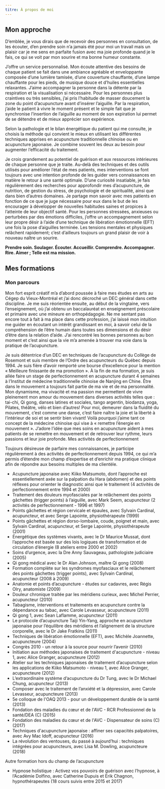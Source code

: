 ```yaml
---
titre: À propos de moi
---
```





## Mon approche

D’emblée, je vous dirais que de recevoir des personnes en consultation, de les écouter, d’en prendre soin n’a jamais été
pour moi un travail mais un plaisir car je me sens en parfaite fusion avec ma joie profonde quand je le fais, ce qui se
voit par mon sourire et ma bonne humeur constante. 

J’offre un service personnalisé. Mon écoute attentive des besoins de chaque patient se fait dans une ambiance agréable 
et enveloppante composée d’une lumière tamisée, d’une couverture chauffante, d’une lampe chauffante pour les pieds,
de musique douce et d’huiles essentielles relaxantes. J’aime accompagner la personne dans la détente par la respiration
et la visualisation si nécessaire. Pour les personnes plus craintives ou très sensibles, j’ai pris l’habitude de masser
doucement la zone du point d’acupuncture avant d’insérer l’aiguille. Par la respiration, j’aide le patient à vivre le 
moment présent et le simple fait que je synchronise l’insertion de l’aiguille au moment de son expiration lui permet de
se détendre et de mieux apprécier son expérience.

Selon la pathologie et le bilan énergétique du patient qui me consulte, je choisis la méthode qui convient le mieux en
utilisant les différentes techniques apprises en acupuncture traditionnelle chinoise ou en acupuncture japonaise.
Je combine souvent les deux au besoin pour augmenter l’efficacité du traitement.
 
Je crois grandement au potentiel de guérison et aux ressources intérieures de chaque personne que je traite. Au-delà des techniques et des outils utilisés pour améliorer l’état de mes patients, mes interventions se font toujours avec une intention profonde de les guider vers connaissances en matière le retour à une santé optimale. D’une curiosité insatiable, je fais régulièrement des recherches pour approfondir mes d’acupuncture, de nutrition, de gestion du stress, de psychologie et de spiritualité, ainsi que dans bien d’autres domaines.  Je partage mon savoir avec mes patients en fonction de ce que je juge nécessaire pour eux dans le but de les encourager à développer de nouvelles habitudes saines et propices à l’atteinte de leur objectif santé. 
Pour les personnes stressées, anxieuses ou perturbées par des émotions difficiles, j’offre un accompagnement selon leur propre désir à l’aide d’une technique de libération émotionnelle (EFT) une fois la pose d’aiguilles terminée. Les tensions mentales et physiques relâchent rapidement; c’est d’ailleurs toujours un grand plaisir de voir à nouveau naître un sourire.

**Prendre soin. Soulager. Écouter. Accueillir. Comprendre. Accompagner. Rire. Aimer ;
Telle est ma mission.**


## Mes formations 


### Mon parcours 

Mon fort esprit créatif m’a d’abord poussée à faire mes études en arts au Cégep du Vieux-Montréal et j’ai donc décroché
un DEC général dans cette discipline. Je me suis réorientée ensuite, au début de la vingtaine, vers l’enseignement, où
j’ai obtenu un baccalauréat en enseignement préscolaire et primaire avec une mineure en orthopédagogie. Ne me sentant 
pas encore tout à fait à ma place dans cette profession, j’ai laissé mon intuition me guider en écoutant un intérêt 
grandissant en moi, à savoir celui de la compréhension de l’être humain dans toutes ses dimensions et du désir d’être 
dans la relation d’aide. J’ai rencontré les bonnes personnes au bon moment et c’est ainsi que la vie m’a amenée à 
trouver ma voie dans la pratique de l’acupuncture.

Je suis détentrice d’un DEC en techniques de l’acupuncture du Collège de Rosemont et suis membre de l’Ordre des acupuncteurs du Québec depuis 1994. Je suis fière d’avoir remporté une bourse d’excellence pour la mention « Meilleure finissante de ma promotion ». À la fin de ma formation, je suis allée faire un stage de perfectionnement en acupuncture durant 4 semaines à l’Institut de médecine traditionnelle chinoise de Nanjing en Chine. 
Être dans le mouvement a toujours fait partie de ma vie et de ma personnalité. Mon dynamisme, ma vivacité et ma passion me permettent de vivre pleinement mon amour du mouvement dans diverses activités telles que : tai-chi, Qi gong, danses latines et sociales, tango argentin, biodanza, yoga, Pilates, théâtre, vélo et bien d’autres! Pour moi, demeurer dans la fluidité du mouvement, c’est comme une danse, c’est faire naître la joie et la liberté à l’intérieur de soi et se sentir bien vivant! Voilà pourquoi j’aime tant ce concept de la médecine chinoise qui vise à « remettre l’énergie en mouvement ». J’adore l’idée que mes soins en acupuncture aident à mes patients de se remettre en mouvement et de retrouver leur rythme, leurs passions et leur joie profonde. 
Mes activités de perfectionnement

Toujours désireuse de parfaire mes connaissances, je participe régulièrement à des activités de perfectionnement depuis 1994, ce qui m’a permis d’étendre mon champ d’expertise et d’enrichir ma pratique clinique afin de répondre aux besoins multiples de ma clientèle. 

* Acupuncture japonaise avec Kiiko Matsumoto, dont l’approche est essentiellement axée sur la palpation du Hara (abdomen) et des points réflexes pour orienter le diagnostic ainsi que le traitement (4 activités de perfectionnement entre 1994 et 2000)
* Traitement des douleurs myofasciales par le relâchement des points gâchettes (trigger points) à l’aiguille, avec Mark Seem, acupuncteur (2 activités de perfectionnement - 1996 et 1997)
* Points  gâchettes  et région cervicale et épaules, avec Sylvain Cardinal, acupuncteur, et avec Serge Lapointe, physiothérapeute (1999)
* Points gâchettes et région dorso-lombaire, coude, poignet et main, avec Sylvain Cardinal, acupuncteur, et Serge Lapointe, physiothérapeute (2001)
* Énergétique des systèmes vivants, avec le Dr Maurice Mussat, dont l’approche est basée sur des lois logiques de transformation et de circulation d’énergie (8 ateliers entre 2000 et 2002)
* Soins d’urgence, avec la Dre Anny Sauvageau, pathologiste judiciaire (2005)
* Qi gong médical avec le Dr Alan Johnson, maître Qi gong (2008)
* Formation complète sur les syndromes myofasciaux et le relâchement des points gâchettes (trigger points), avec Sylvain Cardinal, acupuncteur (2008 à 2009)
* Anatomie et points d’acupuncture - études sur cadavres, avec Régis Olry, anatomiste (2009)
* Douleur chronique traitée par les méridiens curieux, avec Michel Perrier, acupuncteur (2010)
* Tabagisme, interventions et traitements en acupuncture contre la dépendance au tabac, avec Carole Levasseur, acupuncteure (2011)
* Qi gong 1, avec Sean Laflamme, acupuncteur (2011)
* Le protocole d’acupuncture Taiji Yin-Yang, approche en acupuncture japonaise pour l’équilibre des méridiens et l’alignement de la structure corporelle, avec le Dr Jake Fratkins (2011)
* Techniques de libération émotionnelle (EFT), avec Michèle Joannette, acupuncteure (2004)
* Congrès 2010 - un retour à la source pour nourrir l’avenir (2010)
* Initiation aux méthodes japonaises de traitement d'acupuncture - niveau 1, avec Alice Granger, acupuncteure (2012)
* Atelier sur les techniques japonaises de traitement d’acupuncture selon les applications de Kiiko Matsumoto - niveau 1, avec Alice Granger, acupuncteure (2012)
* L’extraordinaire système d’acupuncture du Dr Tung, avec le Dr Michael Chung, acupuncteur (2013)
* Composer avec le traitement de l’anxiété et la dépression, avec Carole Levasseur, acupuncteure (2013)
* 5e colloque de l'OAQ 2013 - pour un développement durable de la santé (2013)
* Fondation des maladies du cœur et de l'AVC - RCR Professionnel de la santé/DEA (C) (2015)
* Fondation des maladies du cœur et de l'AVC - Dispensateur de soins (C) (2017)
* Techniques d'acupuncture japonaise : affiner ses capacités palpatoires, avec Avy Mac Idoff, acupuncteur (2016)
* La révolution des ventouses, du passé à aujourd’hui : techniques intégrées pour acupuncteurs, avec Lisa M. Dowling, acupuncteure (2018)

Autre formation hors du champ de l’acupuncture 

* Hypnose holistique : Activez vos pouvoirs de guérison avec l’hypnose, à l’Académie Dolfino, avec Catherine Dupuis et
 Erik Chagnon, hypnothérapeutes (18 cours suivis entre 2015 et 2017)

